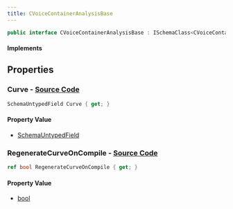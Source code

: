 ```yaml
---
title: CVoiceContainerAnalysisBase
---
```


```csharp
public interface CVoiceContainerAnalysisBase : ISchemaClass<CVoiceContainerAnalysisBase>, ISchemaField, ISchemaClass, INativeHandle
```

#### Implements

## Properties

### **Curve** - [Source Code](https://github.com/swiftly-solution/swiftlys2/blob/main/managed/src/SwiftlyS2.Generated/Schemas/Interfaces/CVoiceContainerAnalysisBase.cs#L19)

```csharp
SchemaUntypedField Curve { get; }
```

#### Property Value

- [SchemaUntypedField](/docs/api/shared/schemas/schemauntypedfield)

### **RegenerateCurveOnCompile** - [Source Code](https://github.com/swiftly-solution/swiftlys2/blob/main/managed/src/SwiftlyS2.Generated/Schemas/Interfaces/CVoiceContainerAnalysisBase.cs#L16)

```csharp
ref bool RegenerateCurveOnCompile { get; }
```

#### Property Value

- [bool](https://learn.microsoft.com/dotnet/api/system.boolean)

